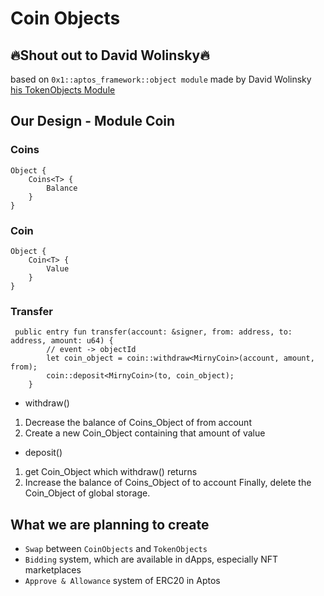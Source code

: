 # Coin Objects
## 🔥Shout out to David Wolinsky🔥 
based on `0x1::aptos_framework::object module` made by David Wolinsky
[his TokenObjects Module](https://github.com/aptos-labs/aptos-core/tree/main/aptos-move/move-examples/token_objects)

## Our Design - Module Coin
### Coins 
```
Object {
    Coins<T> {
        Balance
    }
}
```
### Coin
```
Object {
    Coin<T> {
        Value
    }
}
```

### Transfer 
```
 public entry fun transfer(account: &signer, from: address, to: address, amount: u64) {
        // event -> objectId
        let coin_object = coin::withdraw<MirnyCoin>(account, amount, from);
        coin::deposit<MirnyCoin>(to, coin_object);
    } 
```
- withdraw()
1. Decrease the balance of Coins_Object of from account
2. Create a new Coin_Object containing that amount of value
- deposit()
 1. get Coin_Object which withdraw() returns
 2. Increase the balance of Coins_Object of to account
  Finally, delete the Coin_Object of global storage. 

## What we are planning to create
- `Swap` between `CoinObjects` and `TokenObjects`
- `Bidding` system, which are available in dApps, especially NFT marketplaces
- `Approve & Allowance` system of ERC20 in Aptos 